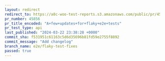 ```yaml
---
layout: redirect
redirect_to: https://a8c-woo-test-reports.s3.amazonaws.com/public/pr/45856/api/index.html
pr_number: 45856
pr_title_encoded: "A+few+updates+for+flaky+e2e+tests"
pr_test_type: api
last_published: "2024-03-22 23:38:28 +0000"
commit_sha: f531951c61163c5d6d35696b81fd59e2755f8892
commit_message: "Add changelog"
branch_name: e2e/flaky-test-fixes
passed: true
---
```

